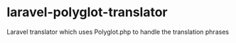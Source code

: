 # laravel-polyglot-translator
Laravel translator which uses Polyglot.php to handle the translation phrases
